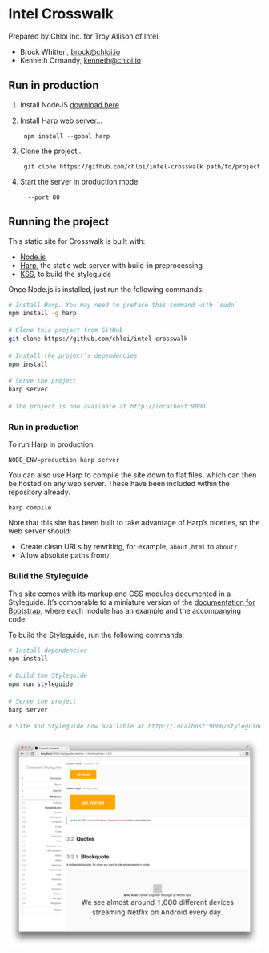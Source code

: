 # Intel Crosswalk

Prepared by Chloi Inc. for Troy Allison of Intel.

- Brock Whitten, [brock@chloi.io](mailto:brock@chloi.io)
- Kenneth Ormandy, [kenneth@chloi.io](mailto:kenneth@chloi.io)

## Run in production

1. Install NodeJS [download here](http://nodejs.org/download/)

2. Install [Harp](http://harpjs.com) web server...

        npm install --gobal harp

3. Clone the project...

        git clone https://github.com/chloi/intel-crosswalk path/to/project

4. Start the server in production mode

         --port 80

## Running the project

This static site for Crosswalk is built with:

- [Node.js](http://nodejs.org)
- [Harp](http://harpjs.com), the static web server with build-in preprocessing
- [KSS](https://github.com/kss-node/kss-node), to build the styleguide

Once Node.js is installed, just run the following commands:

```sh
# Install Harp. You may need to preface this command with `sudo`
npm install -g harp

# Clone this project from GitHub
git clone https://github.com/chloi/intel-crosswalk

# Install the project’s dependencies
npm install

# Serve the project
harp server

# The project is now available at http://localhost:9000
```

### Run in production

To run Harp in production:

```
NODE_ENV=production harp server
```

You can also use Harp to compile the site down to flat files, which can then be
hosted on any web server. These have been included within the repository already.


```
harp compile
```

Note that this site has been built to take advantage of Harp’s niceties, so the
web server should:

- Create clean URLs by rewriting, for example, `about.html` to `about/`
- Allow absolute paths from`/`

### Build the Styleguide

This site comes with its markup and CSS modules documented in a Styleguide. It’s comparable to a miniature version of the [documentation for Bootstrap](http://getbootstrap.com/css/), where each module has an example and the accompanying code.

To build the Styleguide, run the following commands:

```sh
# Install dependencies
npm install

# Build the Styleguide
npm run styleguide

# Serve the project
harp server

# Site and Styleguide now available at http://localhost:9000/styleguide
```

![](assets/screenshot-styleguide.png)
